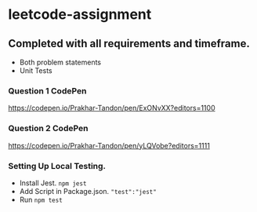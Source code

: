 # leetcode-assignment

## Completed with all requirements and timeframe.
- Both problem statements
- Unit Tests

### Question 1 CodePen
https://codepen.io/Prakhar-Tandon/pen/ExONvXX?editors=1100

### Question 2 CodePen
https://codepen.io/Prakhar-Tandon/pen/yLQVobe?editors=1111

### Setting Up Local Testing.
- Install Jest. `npm jest`
- Add Script in Package.json. `"test":"jest"`
- Run `npm test`
